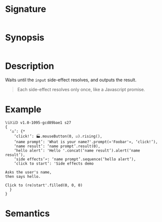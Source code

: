 # Signature
```vikid-signature
```

# Synopsis
```vikid-synopsis
```

# Description
Waits until the `input` side-effect resolves, and outputs the result.

> Each side-effect resolves only once, like a Javascript promise.

# Example
```vikid-script
𝕍i𝕂i𝔻 v1.0-1095-gcd89bae1 s27
{ 
  ‘⌂’: {* 
    ‘click!’: 🏭.mouseButton(0, ☑).rising(),
    ‘name prompt’: 'What is your name?'.prompt(«'Foobar'», ‘click!’),
    ‘name result’: ‘name prompt’.result(0),
    ‘hello alert’: 'Hello '.concat(‘name result’).alert(‘name result’),
    ‘side effects’🗲: ‘name prompt’.sequence(‘hello alert’),
    ‘click to start’: 'Side effects demo

Asks the user's name,
then says hello.

Click to (re)start'.filled(0, 0, 0)
  }
}
```


# Semantics
